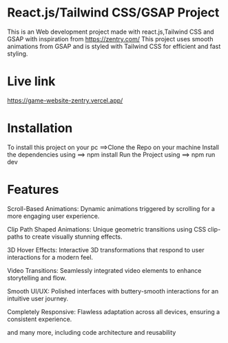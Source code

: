 # React.js/Tailwind CSS/GSAP Project

This is an Web development project made with react.js,Tailwind CSS and GSAP with inspiration from https://zentry.com/
This project uses smooth animations from GSAP and is styled with Tailwind CSS for efficient and fast styling.

# Live link
https://game-website-zentry.vercel.app/


# Installation
To install this project on your pc 
  ==>Clone the Repo on your machine
    Install the dependencies using
      ==> npm install
      Run the Project using
        ==> npm run dev


# Features

 Scroll-Based Animations: Dynamic animations triggered by scrolling for a more engaging user experience.

 Clip Path Shaped Animations: Unique geometric transitions using CSS clip-paths to create visually stunning effects.

 3D Hover Effects: Interactive 3D transformations that respond to user interactions for a modern feel.

 Video Transitions: Seamlessly integrated video elements to enhance storytelling and flow.

 Smooth UI/UX: Polished interfaces with buttery-smooth interactions for an intuitive user journey.

 Completely Responsive: Flawless adaptation across all devices, ensuring a consistent experience.

and many more, including code architecture and reusability